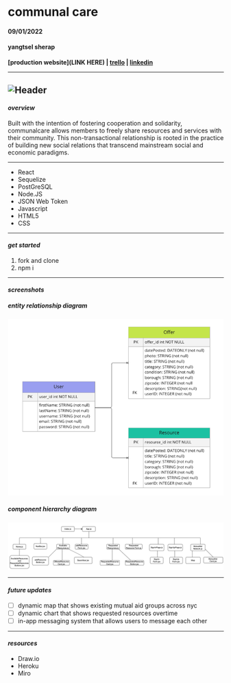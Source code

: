 
# communal care
#### 09/01/2022
#### yangtsel sherap

**[production website](LINK HERE) | [trello](https://trello.com/invite/b/Sm4ThAvO/7c9596bd5ad7858fbdfc4015dc7560dd/communal-care) |  [linkedin](https://www.linkedin.com/in/ysherap/)**

---
![Header](https://i.pinimg.com/originals/bf/c4/a2/bfc4a2c57d1465b5f9ae6b2d3a39e59e.jpg)
---

#### *overview*

Built with the intention of fostering cooperation and solidarity, communalcare allows members to freely share resources and services with their community. This non-transactional relationship is rooted in the practice of building new social relations that transcend mainstream social and economic paradigms.

***
* React
* Sequelize
* PostGreSQL
* Node.JS
* JSON Web Token
* Javascript
* HTML5
* CSS

***

#### *get started*
1. fork and clone
2. npm i
---

#### *screenshots*


##### *entity relationship diagram*

![ERD](public/erd_communalcare.png)


##### *component hierarchy diagram*

![CHD](public/chd_communalcare.png)


---

#### *future updates*
- [ ] dynamic map that shows existing mutual aid groups across nyc
- [ ] dynamic chart that shows requested resources overtime
- [ ] in-app messaging system that allows users to message each other
---

#### *resources*

- Draw.io
- Heroku
- Miro
